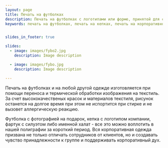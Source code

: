 ```yaml
---
layout: page
title: Печать на футболках
description: Печать на футболках с логотипами или форме, принятой для сотрудников на предприятии.
keywords: печать на футболках, печать на кепках, печать на корпоративной одежде.


slides_in_footer: true

slides:
  - image: images/fybo2.jpg
    description: Image description

  - image: images/fybo.jpg
    description: Image description

---
```

Печать на футболках и на любой другой одежде изготовляется при помощи переноса и термической обработки изображения на текстиль. За счет высококачественых красок и материалов текстиля, рисунок останется на долгое время при этом не испортится при стирке и не вызовет аллергическую реакцию.

Футболка с фотографией на подарок, кепка с логотипом компании, фартук с силуэтом либо именной халат - все это можно воплотить в нашей полиграфии за короткий период. Вся корпоративная одежда призвана не только отличать сотрудников от клиентов, но и создавать чувство принадлежности к группе и поддерживать корпоративный дух.
